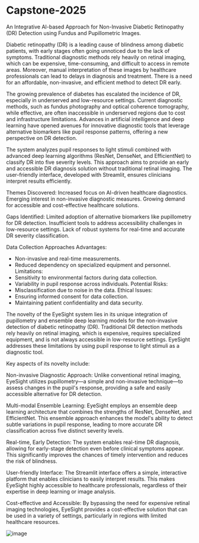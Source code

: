 # Capstone-2025
An Integrative AI-based Approach for Non-Invasive Diabetic Retinopathy (DR) Detection using Fundus and Pupillometric Images.

Diabetic retinopathy (DR) is a leading cause of blindness among diabetic patients, with early stages often going unnoticed due to the lack of symptoms. Traditional diagnostic methods rely heavily on retinal imaging, which can be expensive, time-consuming, and difficult to access in remote areas. Moreover, manual interpretation of these images by healthcare professionals can lead to delays in diagnosis and treatment. There is a need for an affordable, non-invasive, and efficient method to detect DR early.

The growing prevalence of diabetes has escalated the incidence of DR, especially in underserved and low-resource settings. Current diagnostic methods, such as fundus photography and optical coherence tomography, while effective, are often inaccessible in underserved regions due to cost and infrastructure limitations. Advances in artificial intelligence and deep learning have opened avenues for innovative diagnostic tools that leverage alternative biomarkers like pupil response patterns, offering a new perspective on DR detection.

The system analyzes pupil responses to light stimuli combined with advanced deep learning algorithms (ResNet, DenseNet, and EfficientNet) to classify DR into five severity levels. This approach aims to provide an early and accessible DR diagnosis solution without traditional retinal imaging. The user-friendly interface, developed with Streamlit, ensures clinicians interpret results efficiently.

Themes Discovered:
Increased focus on AI-driven healthcare diagnostics.
Emerging interest in non-invasive diagnostic measures.
Growing demand for accessible and cost-effective healthcare solutions.

Gaps Identified:
Limited adoption of alternative biomarkers like pupillometry for DR detection.
Insufficient tools to address accessibility challenges in low-resource settings.
Lack of robust systems for real-time and accurate DR severity classification.

Data Collection Approaches
Advantages:
- Non-invasive and real-time measurements.
- Reduced dependency on specialized equipment and personnel.
Limitations:
- Sensitivity to environmental factors during data collection.
- Variability in pupil response across individuals.
Potential Risks:
- Misclassification due to noise in the data.
Ethical Issues:
- Ensuring informed consent for data collection.
- Maintaining patient confidentiality and data security.

The novelty of the EyeSight system lies in its unique integration of pupillometry and ensemble deep learning models for the non-invasive detection of diabetic retinopathy (DR). Traditional DR detection methods rely heavily on retinal imaging, which is expensive, requires specialized equipment, and is not always accessible in low-resource settings. EyeSight addresses these limitations by using pupil response to light stimuli as a diagnostic tool.

Key aspects of its novelty include:

Non-invasive Diagnostic Approach: Unlike conventional retinal imaging, EyeSight utilizes pupillometry—a simple and non-invasive technique—to assess changes in the pupil's response, providing a safe and easily accessible alternative for DR detection.

Multi-modal Ensemble Learning: EyeSight employs an ensemble deep learning architecture that combines the strengths of ResNet, DenseNet, and EfficientNet. This ensemble approach enhances the model's ability to detect subtle variations in pupil response, leading to more accurate DR classification across five distinct severity levels.

Real-time, Early Detection: The system enables real-time DR diagnosis, allowing for early-stage detection even before clinical symptoms appear. This significantly improves the chances of timely intervention and reduces the risk of blindness.

User-friendly Interface: The Streamlit interface offers a simple, interactive platform that enables clinicians to easily interpret results. This makes EyeSight highly accessible to healthcare professionals, regardless of their expertise in deep learning or image analysis.

Cost-effective and Accessible: By bypassing the need for expensive retinal imaging technologies, EyeSight provides a cost-effective solution that can be used in a variety of settings, particularly in regions with limited healthcare resources.

![image](https://github.com/user-attachments/assets/43614fc1-dc45-4767-aeb5-9a9da4793124)

